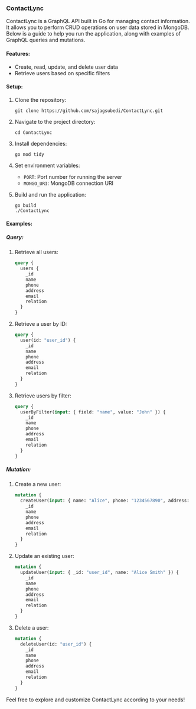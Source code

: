 ### ContactLync

ContactLync is a GraphQL API built in Go for managing contact information. It allows you to perform CRUD operations on user data stored in MongoDB. Below is a guide to help you run the application, along with examples of GraphQL queries and mutations.

#### Features:
- Create, read, update, and delete user data
- Retrieve users based on specific filters

#### Setup:
1. Clone the repository:
   ```
   git clone https://github.com/sajagsubedi/ContactLync.git
   ```

2. Navigate to the project directory:
   ```
   cd ContactLync
   ```

3. Install dependencies:
   ```
   go mod tidy
   ```

4. Set environment variables:
   - `PORT`: Port number for running the server
   - `MONGO_URI`: MongoDB connection URI

5. Build and run the application:
   ```
   go build
   ./ContactLync
   ```

#### Examples:

##### Query:
1. Retrieve all users:
   ```graphql
   query {
     users {
       _id
       name
       phone
       address
       email
       relation
     }
   }
   ```

2. Retrieve a user by ID:
   ```graphql
   query {
     user(id: "user_id") {
       _id
       name
       phone
       address
       email
       relation
     }
   }
   ```

3. Retrieve users by filter:
   ```graphql
   query {
     userByFilter(input: { field: "name", value: "John" }) {
       _id
       name
       phone
       address
       email
       relation
     }
   }
   ```

##### Mutation:
1. Create a new user:
   ```graphql
   mutation {
     createUser(input: { name: "Alice", phone: "1234567890", address: "123 Main St", email: "alice@example.com", relation: "Friend" }) {
       _id
       name
       phone
       address
       email
       relation
     }
   }
   ```

2. Update an existing user:
   ```graphql
   mutation {
     updateUser(input: { _id: "user_id", name: "Alice Smith" }) {
       _id
       name
       phone
       address
       email
       relation
     }
   }
   ```

3. Delete a user:
   ```graphql
   mutation {
     deleteUser(id: "user_id") {
       _id
       name
       phone
       address
       email
       relation
     }
   }
   ```

Feel free to explore and customize ContactLync according to your needs!
